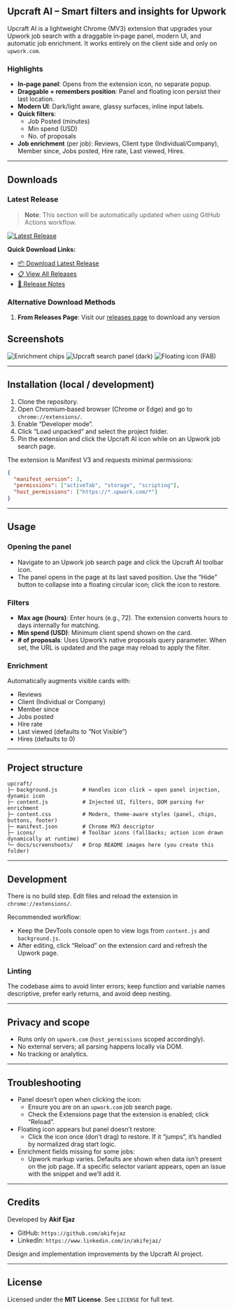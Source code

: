 ## Upcraft AI – Smart filters and insights for Upwork

Upcraft AI is a lightweight Chrome (MV3) extension that upgrades your Upwork job search with a draggable in‑page panel, modern UI, and automatic job enrichment. It works entirely on the client side and only on `upwork.com`.

### Highlights
- **In‑page panel**: Opens from the extension icon, no separate popup.
- **Draggable + remembers position**: Panel and floating icon persist their last location.
- **Modern UI**: Dark/light aware, glassy surfaces, inline input labels.
- **Quick filters**:
  - Job Posted (minutes)
  - Min spend (USD)
  - No. of proposals 
- **Job enrichment** (per job): Reviews, Client type (Individual/Company), Member since, Jobs posted, Hire rate, Last viewed, Hires.


---

## Downloads

### Latest Release
> **Note**: This section will be automatically updated when using GitHub Actions workflow.

[![Latest Release](https://badgen.net/github/release/akifejaz/docs-upcraft)](https://github.com/akifejaz/docs-upcraft/releases/latest)

**Quick Download Links:**
- [📦 Download Latest Release](https://github.com/akifejaz/docs-upcraft/releases/download/v1.1.0/upcraft-extension-v1.1.0.zip)
- [📋 View All Releases](https://github.com/akifejaz/docs-upcraft/releases)
- [📖 Release Notes](https://github.com/akifejaz/docs-upcraft/releases/latest)

### Alternative Download Methods

1. **From Releases Page**: Visit our [releases page](https://github.com/akifejaz/docs-upcraft/releases) to download any version


## Screenshots

![Enrichment chips](docs/screenshoots/img-02.png)
![Upcraft search panel (dark)](docs/screenshoots/img-03.png)
![Floating icon (FAB)](docs/screenshoots/img-01.png)

---

## Installation (local / development)

1. Clone the repository.
2. Open Chromium‑based browser (Chrome or Edge) and go to `chrome://extensions/`.
3. Enable “Developer mode”.
4. Click “Load unpacked” and select the project folder.
5. Pin the extension and click the Upcraft AI icon while on an Upwork job search page.

The extension is Manifest V3 and requests minimal permissions:

```json
{
  "manifest_version": 3,
  "permissions": ["activeTab", "storage", "scripting"],
  "host_permissions": ["https://*.upwork.com/*"]
}
```

---

## Usage

### Opening the panel
- Navigate to an Upwork job search page and click the Upcraft AI toolbar icon.
- The panel opens in the page at its last saved position. Use the “Hide” button to collapse into a floating circular icon; click the icon to restore.

### Filters
- **Max age (hours)**: Enter hours (e.g., 72). The extension converts hours to days internally for matching.
- **Min spend (USD)**: Minimum client spend shown on the card.
- **# of proposals**: Uses Upwork’s native proposals query parameter. When set, the URL is updated and the page may reload to apply the filter.

### Enrichment
Automatically augments visible cards with:
- Reviews
- Client (Individual or Company)
- Member since
- Jobs posted
- Hire rate
- Last viewed (defaults to “Not Visible”)
- Hires (defaults to 0)

---

## Project structure

```
upcraft/
├─ background.js        # Handles icon click → open panel injection, dynamic icon
├─ content.js           # Injected UI, filters, DOM parsing for enrichment
├─ content.css          # Modern, theme‑aware styles (panel, chips, buttons, footer)
├─ manifest.json        # Chrome MV3 descriptor
├─ icons/               # Toolbar icons (fallbacks; action icon drawn dynamically at runtime)
└─ docs/screenshoots/   # Drop README images here (you create this folder)
```

---

## Development

There is no build step. Edit files and reload the extension in `chrome://extensions/`.

Recommended workflow:
- Keep the DevTools console open to view logs from `content.js` and `background.js`.
- After editing, click “Reload” on the extension card and refresh the Upwork page.

### Linting
The codebase aims to avoid linter errors; keep function and variable names descriptive, prefer early returns, and avoid deep nesting.

---

## Privacy and scope

- Runs only on `upwork.com` (`host_permissions` scoped accordingly).
- No external servers; all parsing happens locally via DOM.
- No tracking or analytics.

---

## Troubleshooting

- Panel doesn’t open when clicking the icon:
  - Ensure you are on an `upwork.com` job search page.
  - Check the Extensions page that the extension is enabled; click “Reload”.
- Floating icon appears but panel doesn’t restore:
  - Click the icon once (don’t drag) to restore. If it “jumps”, it’s handled by normalized drag start logic.
- Enrichment fields missing for some jobs:
  - Upwork markup varies. Defaults are shown when data isn’t present on the job page. If a specific selector variant appears, open an issue with the snippet and we’ll add it.

---

## Credits

Developed by **Akif Ejaz**

- GitHub: `https://github.com/akifejaz`
- LinkedIn: `https://www.linkedin.com/in/akifejaz/`

Design and implementation improvements by the Upcraft AI project.

---

## License

Licensed under the **MIT License**. See `LICENSE` for full text.

